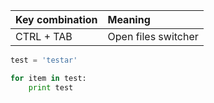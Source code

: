 | Key combination         | Meaning                              |
|:------------------------|:-------------------------------------|
| CTRL + TAB              | Open files switcher                  |

~~~python
test = 'testar'

for item in test:
    print test

~~~
